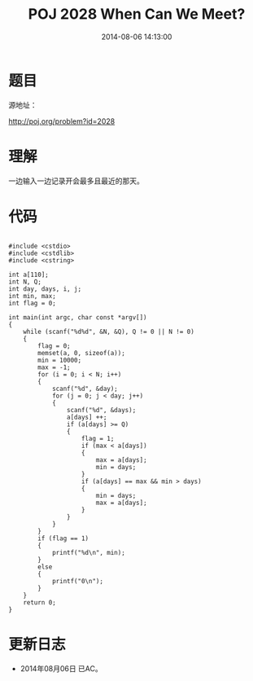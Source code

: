 ﻿---
title: POJ 2028 When Can We Meet?
date: 2014-08-06 14:13:00
tags: [ACM, POJ, C, 模拟]
categories: Exercise
toc: true
---
# 题目
源地址：

http://poj.org/problem?id=2028

# 理解
一边输入一边记录开会最多且最近的那天。

<!-- more -->

# 代码

```

#include <cstdio>
#include <cstdlib>
#include <cstring>

int a[110];
int N, Q;
int day, days, i, j;
int min, max;
int flag = 0;

int main(int argc, char const *argv[])
{
    while (scanf("%d%d", &N, &Q), Q != 0 || N != 0)
    {
        flag = 0;
        memset(a, 0, sizeof(a));
        min = 10000;
        max = -1;
        for (i = 0; i < N; i++)
        {
            scanf("%d", &day);
            for (j = 0; j < day; j++)
            {
                scanf("%d", &days);
                a[days] ++;
                if (a[days] >= Q)
                {
                    flag = 1;
                    if (max < a[days])
                    {
                        max = a[days];
                        min = days;
                    }
                    if (a[days] == max && min > days)
                    {
                        min = days;
                        max = a[days];
                    }
                }
            }
        }
        if (flag == 1)
        {
            printf("%d\n", min);
        }
        else
        {
            printf("0\n");
        }
    }
    return 0;
}

```

# 更新日志
- 2014年08月06日 已AC。